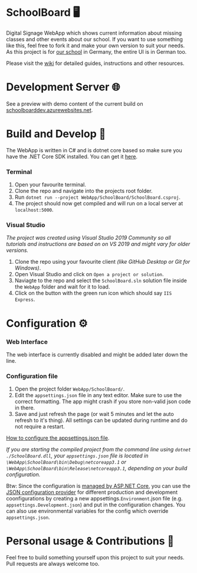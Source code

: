 # SchoolBoard 🖥️
Digital Signage WebApp which shows current information about missing classes and other events about our school.
If you want to use something like this, feel free to fork it and make your own version to suit your needs.
As this project is for [our school](https://www.pelizaeus.de/) in Germany, the entire UI is in German too.

Please visit the [wiki](https://github.com/Lukas34/SchoolBoard/wiki) for detailed guides, instructions and other resources.

# Development Server 🌐
See a preview with demo content of the current build on [schoolboarddev.azurewebsites.net](https://schoolboarddev.azurewebsites.net).

# Build and Develop 🧪
The WebApp is written in C# and is dotnet core based so make sure you have the .NET Core SDK installed. You can get it [here](https://dotnet.microsoft.com/download).

### Terminal
1.  Open your favourite terminal.
2.  Clone the repo and navigate into the projects root folder.
2.  Run `dotnet run --project WebApp/SchoolBoard/SchoolBoard.csproj`.
3.  The project should now get compiled and will run on a local server at `localhost:5000`.

### Visual Studio
*The project was created using Visual Studio 2019 Community so all tutorials and instructions are based on on VS 2019 and might vary for older versions.*

1. Clone the repo using your favourite client *(like GitHub Desktop or Git for Windows)*.
2. Open Visual Studio and click on `Open a project or solution`.
3. Naviagte to the repo and select the `SchoolBoard.sln` solution file inside the `WebApp` folder and wait for it to load.
4. Click on the button with the green run icon which should say `IIS Express`.

# Configuration ⚙

### Web Interface
The web interface is currently disabled and might be added later down the line.

### Configuration file
1.  Open the project folder `WebApp/SchoolBoard/`.
2.  Edit the `appsettings.json` file in any text editor. Make sure to use the correct formatting. The app might crash if you store non-valid json code in there.
3.  Save and just refresh the page (or wait 5 minutes and let the auto refresh to it's thing). All settings can be updated during runtime and do not require a restart.

[How to configure the appsettings.json file](https://github.com/Lukas34/SchoolBoard/wiki/Configure-appsettings.json).

*If you are starting the compiled project from the command line using `dotnet ./SchoolBoard.dll`, your `appsettings.json` file is located in `\WebApp\SchoolBoard\bin\Debug\netcoreapp3.1` or `\WebApp\SchoolBoard\bin\Release\netcoreapp3.1`, depending on your build configuration.*

Btw: Since the configuration is [managed by ASP.NET Core](https://docs.microsoft.com/en-us/aspnet/core/fundamentals/configuration/?view=aspnetcore-3.1), you can use the [JSON configuration provider](https://docs.microsoft.com/en-us/aspnet/core/fundamentals/configuration/?view=aspnetcore-3.1#jcp) for different production and development coonfigurations by creating a new appsettings.`Environment`.json file (e.g. `appsettings.Development.json`) and put in the configuration changes. You can also use environmental variables for the config which override `appsettings.json`.

# Personal usage & Contributions 🧩

Feel free to build something yourself upon this project to suit your needs.
Pull requests are always welcome too.
